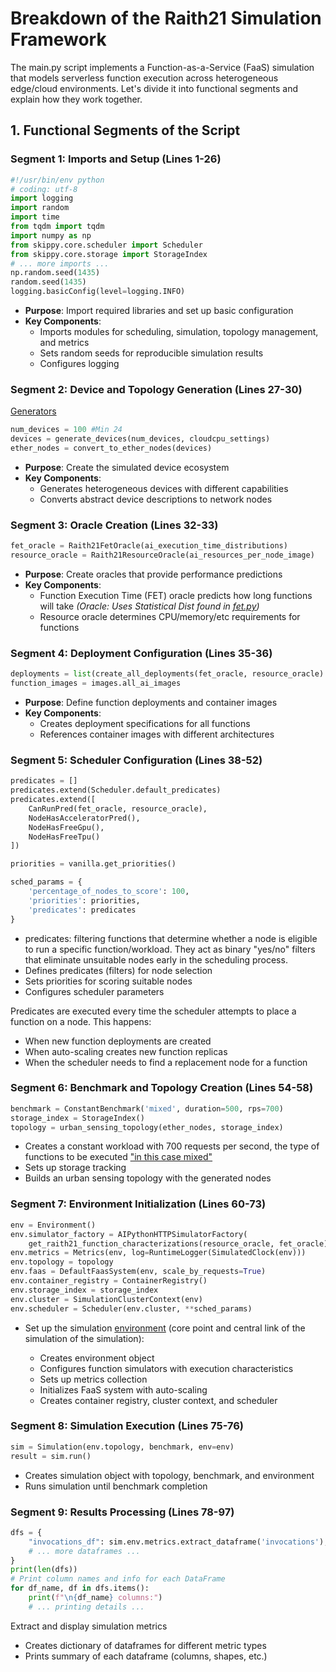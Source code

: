# Breakdown of the Raith21 Simulation Framework

The main.py script implements a Function-as-a-Service (FaaS) simulation that models serverless function execution across heterogeneous edge/cloud environments. Let's divide it into functional segments and explain how they work together.

## 1. Functional Segments of the Script

### Segment 1: Imports and Setup (Lines 1-26)

```python
#!/usr/bin/env python
# coding: utf-8
import logging
import random
import time
from tqdm import tqdm
import numpy as np
from skippy.core.scheduler import Scheduler
from skippy.core.storage import StorageIndex
# ... more imports ...
np.random.seed(1435)
random.seed(1435)
logging.basicConfig(level=logging.INFO)
```

- **Purpose**: Import required libraries and set up basic configuration
- **Key Components**:
  - Imports modules for scheduling, simulation, topology management, and metrics
  - Sets random seeds for reproducible simulation results
  - Configures logging

### Segment 2: Device and Topology Generation (Lines 27-30)

[Generators](https://github.com/M4hf0d/faas-sim/tree/master/ext/raith21/generators)

```python
num_devices = 100 #Min 24
devices = generate_devices(num_devices, cloudcpu_settings)
ether_nodes = convert_to_ether_nodes(devices)
```

- **Purpose**: Create the simulated device ecosystem
- **Key Components**:
  - Generates heterogeneous devices with different capabilities
  - Converts abstract device descriptions to network nodes

### Segment 3: Oracle Creation (Lines 32-33)

```python
fet_oracle = Raith21FetOracle(ai_execution_time_distributions)
resource_oracle = Raith21ResourceOracle(ai_resources_per_node_image)
```

- **Purpose**: Create oracles that provide performance predictions
- **Key Components**:
  - Function Execution Time (FET) oracle predicts how long functions will take _(Oracle: Uses Statistical Dist found in [fet.py](https://github.com/M4hf0d/faas-sim/blob/master/ext/raith21/fet.py))_
  - Resource oracle determines CPU/memory/etc requirements for functions

### Segment 4: Deployment Configuration (Lines 35-36)

```python
deployments = list(create_all_deployments(fet_oracle, resource_oracle).values())
function_images = images.all_ai_images
```

- **Purpose**: Define function deployments and container images
- **Key Components**:
  - Creates deployment specifications for all functions
  - References container images with different architectures

### Segment 5: Scheduler Configuration (Lines 38-52)

```python
predicates = []
predicates.extend(Scheduler.default_predicates)
predicates.extend([
    CanRunPred(fet_oracle, resource_oracle),
    NodeHasAcceleratorPred(),
    NodeHasFreeGpu(),
    NodeHasFreeTpu()
])

priorities = vanilla.get_priorities()

sched_params = {
    'percentage_of_nodes_to_score': 100,
    'priorities': priorities,
    'predicates': predicates
}
```

- predicates: filtering functions that determine whether a node is eligible to run a specific function/workload. They act as binary "yes/no" filters that eliminate unsuitable nodes early in the scheduling process.
- Defines predicates (filters) for node selection
- Sets priorities for scoring suitable nodes
- Configures scheduler parameters

Predicates are executed every time the scheduler attempts to place a function on a node. This happens:

- When new function deployments are created
- When auto-scaling creates new function replicas
- When the scheduler needs to find a replacement node for a function

### Segment 6: Benchmark and Topology Creation (Lines 54-58)

```python
benchmark = ConstantBenchmark('mixed', duration=500, rps=700)
storage_index = StorageIndex()
topology = urban_sensing_topology(ether_nodes, storage_index)
```

- Creates a constant workload with 700 requests per second, the type of functions to be executed ["in this case mixed" ](https://github.com/M4hf0d/faas-sim/blob/master/ext/raith21/benchmark/constant.py)
- Sets up storage tracking
- Builds an urban sensing topology with the generated nodes

### Segment 7: Environment Initialization (Lines 60-73)

```python
env = Environment()
env.simulator_factory = AIPythonHTTPSimulatorFactory(
    get_raith21_function_characterizations(resource_oracle, fet_oracle))
env.metrics = Metrics(env, log=RuntimeLogger(SimulatedClock(env)))
env.topology = topology
env.faas = DefaultFaasSystem(env, scale_by_requests=True)
env.container_registry = ContainerRegistry()
env.storage_index = storage_index
env.cluster = SimulationClusterContext(env)
env.scheduler = Scheduler(env.cluster, **sched_params)
```

- Set up the simulation [environment](https://github.com/M4hf0d/faas-sim/blob/master/guides/Environment/Environment.md) (core point and central link of the simulation of the simulation):

  - Creates environment object
  - Configures function simulators with execution characteristics
  - Sets up metrics collection
  - Initializes FaaS system with auto-scaling
  - Creates container registry, cluster context, and scheduler

### Segment 8: Simulation Execution (Lines 75-76)

```python
sim = Simulation(env.topology, benchmark, env=env)
result = sim.run()
```

- Creates simulation object with topology, benchmark, and environment
- Runs simulation until benchmark completion

### Segment 9: Results Processing (Lines 78-97)

```python
dfs = {
    "invocations_df": sim.env.metrics.extract_dataframe('invocations'),
    # ... more dataframes ...
}
print(len(dfs))
# Print column names and info for each DataFrame
for df_name, df in dfs.items():
    print(f"\n{df_name} columns:")
    # ... printing details ...
```

Extract and display simulation metrics

- Creates dictionary of dataframes for different metric types
- Prints summary of each dataframe (columns, shapes, etc.)
